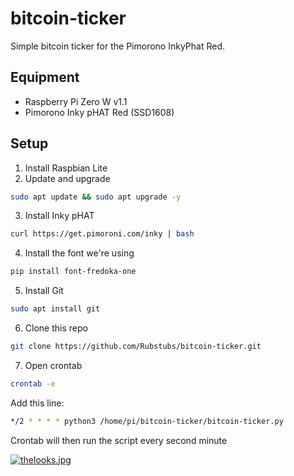 # bitcoin-ticker
Simple bitcoin ticker for the Pimorono InkyPhat Red.

## Equipment
* Raspberry Pi Zero W v1.1
* Pimorono Inky pHAT Red (SSD1608)

## Setup
1. Install Raspbian Lite
2. Update and upgrade 
```Bash
sudo apt update && sudo apt upgrade -y
```
3. Install Inky pHAT 
```Bash
curl https://get.pimoroni.com/inky | bash
```
4. Install the font we're using
```Bash
pip install font-fredoka-one
```
5. Install Git
```Bash 
sudo apt install git
```
6. Clone this repo
```Bash
git clone https://github.com/Rubstubs/bitcoin-ticker.git
```
7. Open crontab
```Bash
crontab -e
```
Add this line:
```Bash
*/2 * * * * python3 /home/pi/bitcoin-ticker/bitcoin-ticker.py
```
Crontab will then run the script every second minute

[![thelooks.jpg](https://i.postimg.cc/MHdPKh8M/thelooks.jpg)](https://postimg.cc/8ffBZXcN)